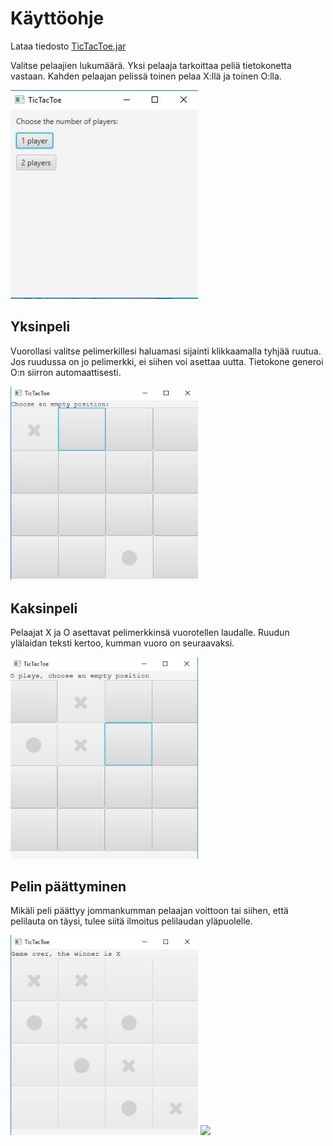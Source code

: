 # Käyttöohje

Lataa tiedosto [TicTacToe.jar](https://github.com/mnnamaria/otm-harjoitustyo/releases/tag/loppupalautus)

Valitse pelaajien lukumäärä. Yksi pelaaja tarkoittaa peliä tietokonetta vastaan. Kahden pelaajan pelissä toinen pelaa X:llä ja toinen O:lla.

<img src="https://github.com/mnnamaria/otm-harjoitustyo/blob/master/dokumentaatio/Kuvat/ValintaFinal.JPG" width="300">

## Yksinpeli

Vuorollasi valitse pelimerkillesi haluamasi sijainti klikkaamalla tyhjää ruutua. Jos ruudussa on jo pelimerkki, ei siihen voi asettaa uutta. Tietokone generoi O:n siirron automaattisesti.

<img src="https://github.com/mnnamaria/otm-harjoitustyo/blob/master/dokumentaatio/Kuvat/Yksinpeli.JPG" width="300">

## Kaksinpeli

Pelaajat X ja O asettavat pelimerkkinsä vuorotellen laudalle. Ruudun ylälaidan teksti kertoo, kumman vuoro on seuraavaksi.

<img src="https://github.com/mnnamaria/otm-harjoitustyo/blob/master/dokumentaatio/Kuvat/kaksinpeli.JPG" width="300">

## Pelin päättyminen

Mikäli peli päättyy jommankumman pelaajan voittoon tai siihen, että pelilauta on täysi, tulee siitä ilmoitus pelilaudan yläpuolelle.

<img src="https://github.com/mnnamaria/otm-harjoitustyo/blob/master/dokumentaatio/Kuvat/X%20voitti.JPG" width="300">
<img src="https://github.com/mnnamaria/otm-harjoitustyo/blob/master/dokumentaatio/Kuvat/lautaT%C3%A4ysi.JPG" width="300">
